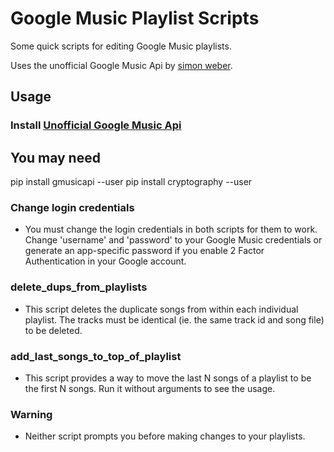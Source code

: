 Google Music Playlist Scripts
=============================

Some quick scripts for editing Google Music playlists.

Uses the unofficial Google Music Api by [simon weber](https://github.com/simon-weber).

## Usage

### Install [Unofficial Google Music Api](https://github.com/simon-weber/Unofficial-Google-Music-API)

## You may need

pip install gmusicapi --user
pip install cryptography --user


### Change login credentials
* You must change the login credentials in both scripts for them to work. Change 'username' and 'password' to your Google Music credentials 
or generate an app-specific password if you enable 2 Factor Authentication in your Google account.

### delete_dups_from_playlists
* This script deletes the duplicate songs from within each individual playlist. The tracks must be identical (ie. the same track id and song file) to be deleted.

### add_last_songs_to_top_of_playlist
* This script provides a way to move the last N songs of a playlist to be the first N songs. Run it without arguments to see the usage.

### Warning
* Neither script prompts you before making changes to your playlists.

